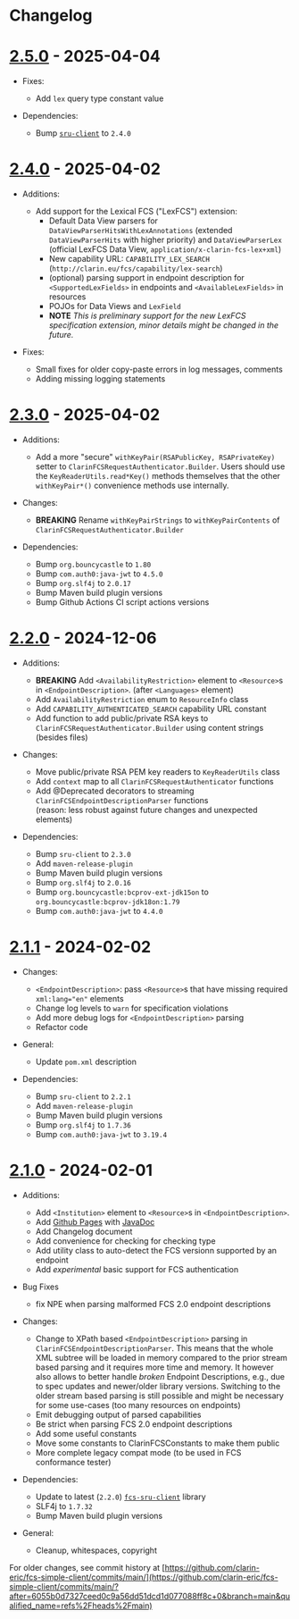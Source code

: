 # Changelog

# [2.5.0](https://github.com/clarin-eric/fcs-simple-client/releases/tag/FCSSimpleClient-2.5.0) - 2025-04-04

- Fixes:
  - Add `lex` query type constant value

- Dependencies:
  - Bump [`sru-client`](https://github.com/clarin-eric/fcs-sru-client) to `2.4.0`

# [2.4.0](https://github.com/clarin-eric/fcs-simple-client/releases/tag/FCSSimpleClient-2.4.0) - 2025-04-02

- Additions:
  - Add support for the Lexical FCS ("LexFCS") extension:
    - Default Data View parsers for `DataViewParserHitsWithLexAnnotations` (extended `DataViewParserHits` with higher priority) and `DataViewParserLex` (official LexFCS Data View, `application/x-clarin-fcs-lex+xml`)
    - New capability URL: `CAPABILITY_LEX_SEARCH` (`http://clarin.eu/fcs/capability/lex-search`)
    - (optional) parsing support in endpoint description for `<SupportedLexFields>` in endpoints and `<AvailableLexFields>` in resources
    - POJOs for Data Views and `LexField`
    - **NOTE** _This is preliminary support for the new LexFCS specification extension, minor details might be changed in the future._

- Fixes:
  - Small fixes for older copy-paste errors in log messages, comments
  - Adding missing logging statements

# [2.3.0](https://github.com/clarin-eric/fcs-simple-client/releases/tag/FCSSimpleClient-2.3.0) - 2025-04-02

- Additions:
  - Add a more "secure" `withKeyPair(RSAPublicKey, RSAPrivateKey)` setter to `ClarinFCSRequestAuthenticator.Builder`. Users should use the `KeyReaderUtils.read*Key()` methods themselves that the other `withKeyPair*()` convenience methods use internally.

- Changes:
  - **BREAKING** Rename `withKeyPairStrings` to `withKeyPairContents` of `ClarinFCSRequestAuthenticator.Builder`

- Dependencies:
  - Bump `org.bouncycastle` to `1.80`
  - Bump `com.auth0:java-jwt` to `4.5.0`
  - Bump `org.slf4j` to `2.0.17`
  - Bump Maven build plugin versions
  - Bump Github Actions CI script actions versions

# [2.2.0](https://github.com/clarin-eric/fcs-simple-client/releases/tag/FCSSimpleClient-2.2.0) - 2024-12-06

- Additions:
  - **BREAKING** Add `<AvailabilityRestriction>` element to `<Resource>`s in `<EndpointDescription>`. (after `<Languages>` element)
  - Add `AvailabilityRestriction` enum to `ResourceInfo` class
  - Add `CAPABILITY_AUTHENTICATED_SEARCH` capability URL constant
  - Add function to add public/private RSA keys to `ClarinFCSRequestAuthenticator.Builder` using content strings (besides files)

- Changes:
  - Move public/private RSA PEM key readers to `KeyReaderUtils` class
  - Add `context` map to all `ClarinFCSRequestAuthenticator` functions
  - Add @Deprecated decorators to streaming `ClarinFCSEndpointDescriptionParser` functions  
    (reason: less robust against future changes and unexpected elements)

- Dependencies:
  - Bump `sru-client` to `2.3.0`
  - Add `maven-release-plugin`
  - Bump Maven build plugin versions
  - Bump `org.slf4j` to `2.0.16`
  - Bump `org.bouncycastle:bcprov-ext-jdk15on` to `org.bouncycastle:bcprov-jdk18on:1.79`
  - Bump `com.auth0:java-jwt` to `4.4.0`

# [2.1.1](https://github.com/clarin-eric/fcs-simple-client/releases/tag/FCSSimpleClient-2.1.1) - 2024-02-02

- Changes:
  - `<EndpointDescription>`: pass `<Resource>`s that have missing required `xml:lang="en"` elements
  - Change log levels to `warn` for specification violations
  - Add more debug logs for `<EndpointDescription>` parsing
  - Refactor code

- General:
  - Update `pom.xml` description

- Dependencies:
  - Bump `sru-client` to `2.2.1`
  - Add `maven-release-plugin`
  - Bump Maven build plugin versions
  - Bump `org.slf4j` to `1.7.36`
  - Bump `com.auth0:java-jwt` to `3.19.4`

# [2.1.0](https://github.com/clarin-eric/fcs-simple-client/releases/tag/FCSSimpleClient-2.1.0) - 2024-02-01

- Additions:
  - Add `<Institution>` element to `<Resource>`s in `<EndpointDescription>`.
  - Add [Github Pages](https://clarin-eric.github.io/fcs-simple-client/) with [JavaDoc](https://clarin-eric.github.io/fcs-simple-client/project-reports.html)
  - Add Changelog document
  
  * Add convenience for checking for checking type
  * Add utility class to auto-detect the FCS versionn supported by an endpoint
  * Add _experimental_ basic support for FCS authentication

- Bug Fixes
  - fix NPE when parsing malformed FCS 2.0 endpoint descriptions

- Changes:
  * Change to XPath based `<EndpointDescription>` parsing in `ClarinFCSEndpointDescriptionParser`.
    This means that the whole XML subtree will be loaded in memory compared to the prior stream based parsing and it requires more time and memory.
    It however also allows to better handle _broken_ Endpoint Descriptions, e.g., due to spec updates and newer/older library versions.
    Switching to the older stream based parsing is still possible and might be necessary for some use-cases (too many resources on endpoints)

  - Emit debugging output of parsed capabilities
  - Be strict when parsing FCS 2.0 endpoint descriptions
  - Add some useful constants
  - Move some constants to ClarinFCSConstants to make them public
  - More complete legacy compat mode (to be used in FCS conformance tester)

- Dependencies:
  - Update to latest (`2.2.0`) [`fcs-sru-client`](https://github.com/clarin-eric/fcs-sru-client) library
  - SLF4j to `1.7.32`
  - Bump Maven build plugin versions

- General:
  - Cleanup, whitespaces, copyright

For older changes, see commit history at [https://github.com/clarin-eric/fcs-simple-client/commits/main/](https://github.com/clarin-eric/fcs-simple-client/commits/main/?after=6055b0d7327ceed0c9a56dd51dcd1d077088ff8c+0&branch=main&qualified_name=refs%2Fheads%2Fmain)